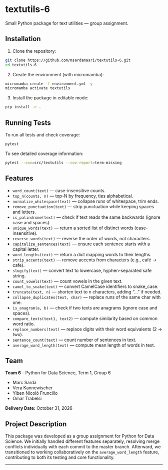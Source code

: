 # textutils-6

Small Python package for text utilities — group assignment.

## Installation

1. Clone the repository:

```bash
git clone https://github.com/msardamasri/textutils-6.git
cd textutils-6
```

2. Create the environment (with micromamba):

```bash
micromamba create -f environment.yml -y
micromamba activate textutils
```

3. Install the package in editable mode:

```bash
pip install -e .
```

## Running Tests

To run all tests and check coverage:

```bash
pytest
```

To see detailed coverage information:

```bash
pytest --cov=src/textutils --cov-report=term-missing
```

## Features

- `word_count(text)` — case-insensitive counts.
- `top_n(counts, n)` — top-N by frequency, ties alphabetical.
- `normalize_whitespace(text)` — collapse runs of whitespace, trim ends.
- `remove_punctuation(text)` — strip punctuation while keeping spaces and letters.
- `is_palindrome(text)` — check if text reads the same backwards (ignore case and spaces).
- `unique_words(text)` — return a sorted list of distinct words (case-insensitive).
- `reverse_words(text)` — reverse the order of words, not characters.
- `capitalize_sentences(text)` — ensure each sentence starts with a capital letter.
- `word_lengths(text)` — return a dict mapping words to their lengths.
- `strip_accents(text)` — remove accents from characters (e.g., café → cafe).
- `slugify(text)` — convert text to lowercase, hyphen-separated safe string.
- `count_vowels(text)` — count vowels in the given text.
- `camel_to_snake(text)` — convert CamelCase identifiers to snake_case.
- `truncate(text, n)` — shorten text to n characters, adding “...” if needed.
- `collapse_duplicates(text, char)` — replace runs of the same char with one.
- `is_anagram(a, b)` — check if two texts are anagrams (ignore case and spaces).
- `compare_texts(text1, text2)` — compute similarity based on common word ratio.
- `replace_numbers(text)` — replace digits with their word equivalents (2 → two).
- `sentence_count(text)` — count number of sentences in text.
- `average_word_length(text)` — compute mean length of words in text.

## Team

**Team 6** - Python for Data Science, Term 1, Group 6

- Marc Sardà
- Vera Kannewischer
- Yiben Nicolò Fruncillo
- Omar Trabelsi

**Delivery Date:** October 31, 2026

## Project Description

This package was developed as a group assignment for Python for Data Science. We initially handled different features separately, resolving merge conflicts individually with each commit to the master branch. Afterward, we transitioned to working collaboratively on the `average_word_length` feature, contributing to both its testing and core functionality.

---

